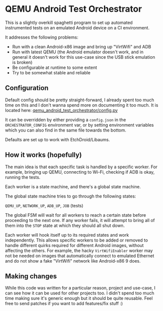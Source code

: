 # QEMU Android Test Orchestrator

This is a slightly overkill spaghetti program to set up automated instrumented tests on an emulated Android device on a CI environment.

It addresses the following problems:

- Run with a clean Android-x86 image and bring up "VirtWifi" and ADB
- Run with latest QEMU (the Android emulator doesn't work, and in general it doesn't work for this use-case since the USB stick emulation is broken)
- Be configurable at runtime to some extent
- Try to be somewhat stable and reliable

## Configuration

Default config should be pretty straight-forward, I already spent too much time on this and I don't wanna spend more on documenting it too much. It is
located here: [qemu_android_test_orchestrator/config.py](qemu_android_test_orchestrator/config.py)

It can be overridden by either providing a `config.json` in the `ORCHESTRATOR_CONFIG` environment var, or by setting environment variables which you can
also find in the same file towards the bottom.

Defaults are set up to work with EtchDroid/Libaums.

## How it works (hopefully)

The main idea is that each specific task is handled by a specific worker. For example, bringing up QEMU, connecting to Wi-Fi, checking if ADB is okay,
running the tests.

Each worker is a state machine, and there's a global state machine.

The global state machine tries to go through the following states:

`QEMU_UP`, `NETWORK_UP`, `ADB_UP`, `JOB` (tests)

The global FSM will wait for all workers to reach a certain state before proceeding to the next one. If any worker fails, it will attempt to bring all
of them into the `STOP` state at which they should all shut down.

Each worker will hook itself up to its required states and work independently. This allows specific workers to be added or removed to handle different
quirks required for different Android images, without affecting the others. For example, the hacky `VirtWifiEnabler` worker may not be needed on images
that automatically connect to emulated Ethernet and do not show a fake "VirtWifi" network like Android-x86 9 does.


## Making changes

While this code was written for a particular reason, project and use-case, I can see how it can be used for other projects too. I didn't spend too much
time making sure it's generic enough but it should be quite reusable. Feel free to send patches if you want to add features/fix stuff :)

